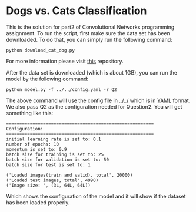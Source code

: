 # Dogs vs. Cats Classification

This is the solution for part2 of Convolutional Networks programming assignment. To run the script, first make sure the data set has been downloaded. To do that, you can simply run the following command:

    python download_cat_dog.py

For more information please visit [this](https://github.com/CW-Huang/IFT6135H18_assignment) repository.

After the data set is downloaded (which is about 1GB), you can run the model by the following command:

    python model.py -f ../../config.yaml -r Q2

The above command will use the config file in [../../](https://github.com/hossein1387/IFT6135/blob/master/Assignments/Assignment2/config.yaml) which is in [YAML](https://en.wikipedia.org/wiki/YAML) format. We also pass Q2 as the configuration needed for Question2. You will get something like this:

    ========================================================
    Configuration:
    ========================================================
    initial learning rate is set to: 0.1
    number of epochs: 10 
    momentum is set to: 0.9 
    batch size for training is set to: 25 
    batch size for validation is set to: 50 
    batch size for test is set to: 1 
    
    ('Loaded images(train and valid), total', 20000)
    ('Loaded test images, total', 4990)
    ('Image size: ', (3L, 64L, 64L))

Which shows the configuration of the model and it will show if the dataset has been loaded properly.